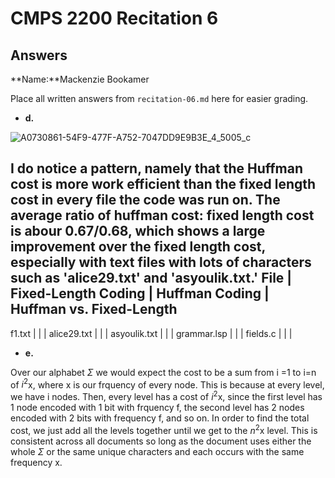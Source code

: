 # CMPS 2200 Recitation 6
## Answers

**Name:**Mackenzie Bookamer


Place all written answers from `recitation-06.md` here for easier grading.



- **d.**

![A0730861-54F9-477F-A752-7047DD9E9B3E_4_5005_c](https://user-images.githubusercontent.com/79340162/228989019-7094ed22-416a-437f-b273-9b9f636dc478.jpeg)

I do notice a pattern, namely that the Huffman cost is more work efficient than the fixed length cost in every file the code was run on. The average ratio of huffman cost: fixed length cost is abour 0.67/0.68, which shows a large improvement over the fixed length cost, especially with text files with lots of characters such as 'alice29.txt' and 'asyoulik.txt.'
File | Fixed-Length Coding | Huffman Coding | Huffman vs. Fixed-Length
----------------------------------------------------------------------
f1.txt    |                     |                |
alice29.txt    |                     |                |
asyoulik.txt    |                     |                |
grammar.lsp    |                     |                |
fields.c    |                     |                |




- **e.**

Over our alphabet $\Sigma$ we would expect the cost to be a sum from i =1 to i=n of $i^2$x, where x is our frquency of every node. This is because at every level, we have i nodes. Then, every level has a cost of $i^2$x, since the first level has 1 node encoded with 1 bit with frquency f, the second level has 2 nodes encoded with 2 bits with frequency f, and so on. In order to find the total cost, we just add all the levels together until we get to the $n^2$x level. This is consistent across all documents so long as the document uses either the whole $\Sigma$ or the same unique characters and each occurs with the same frequency x. 


